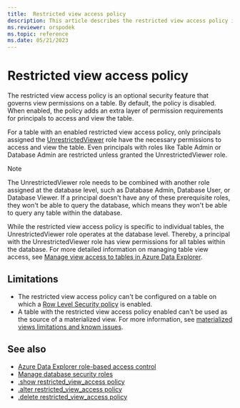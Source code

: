 ```yaml
---
title:  Restricted view access policy
description: This article describes the restricted view access policy in Azure Data Explorer.
ms.reviewer: orspodek
ms.topic: reference
ms.date: 05/21/2023
---
```

# Restricted view access policy

The restricted view access policy is an optional security feature that governs view permissions on a table. By default, the policy is disabled. When enabled, the policy adds an extra layer of permission requirements for principals to access and view the table.

For a table with an enabled restricted view access policy, only principals assigned the [UnrestrictedViewer](./access-control/role-based-access-control.md) role have the necessary permissions to access and view the table. Even principals with roles like Table Admin or Database Admin are restricted unless granted the UnrestrictedViewer role.

> [!NOTE]
> The UnrestrictedViewer role needs to be combined with another role assigned at the database level, such as Database Admin, Database User, or Database Viewer. If a principal doesn't have any of these prerequisite roles, they won't be able to query the database, which means they won't be able to query any table within the database.

While the restricted view access policy is specific to individual tables, the UnrestrictedViewer role operates at the database level. Thereby, a principal with the UnrestrictedViewer role has view permissions for all tables within the database. For more detailed information on managing table view access, see [Manage view access to tables in Azure Data Explorer](manage-table-view-access.md).

## Limitations

* The restricted view access policy can't be configured on a table on which a [Row Level Security policy](./rowlevelsecuritypolicy.md) is enabled.
* A table with the restricted view access policy enabled can't be used as the source of a materialized view. For more information, see [materialized views limitations and known issues](materialized-views/materialized-views-limitations.md#the-materialized-view-source).

## See also

* [Azure Data Explorer role-based access control](../access-control/role-based-access-control.md)
* [Manage database security roles](manage-database-security-roles.md)
* [.show restricted_view_access policy](./show-table-restricted-view-access-policy-command.md)
* [.alter restricted_view_access policy](./alter-table-restricted-view-access-policy-command.md)
* [.delete restricted_view_access policy](./delete-table-restricted-view-access-policy-command.md)
